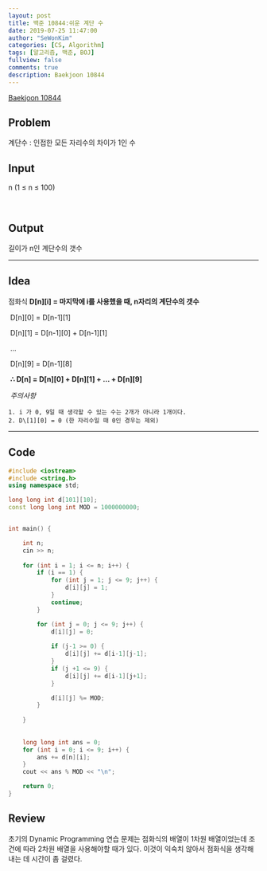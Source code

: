 ```yaml
---
layout: post
title: 백준 10844:쉬운 계단 수
date: 2019-07-25 11:47:00
author: "SeWonKim"
categories: [CS, Algorithm]
tags: [알고리즘, 백준, BOJ]
fullview: false
comments: true
description: Baekjoon 10844
---
```


[Baekjoon 10844](https://www.acmicpc.net/problem/10844)



## Problem
계단수 : 인접한 모든 자리수의 차이가 1인 수



## Input
n (1 ≤ n ≤ 100)

​    

## Output
길이가 n인 계단수의 갯수





------



## Idea
점화식 **D\[n][i] = 마지막에 i를 사용했을 때, n자리의 계단수의 갯수**

​	D\[n][0] = D\[n-1][1]

​	D\[n][1] = D\[n-1][0] + D\[n-1][1]

​	...

​	D\[n][9] = D\[n-1][8]

​	**∴ D[n] = D\[n][0] + D\[n][1] + ... + D\[n][9]**

 

​	*주의사항*

	1. i 가 0, 9일 때 생각할 수 있는 수는 2개가 아니라 1개이다.
	2. D\[1][0] = 0 (한 자리수일 때 0인 경우는 제외)





------



## Code

```cpp
#include <iostream>
#include <string.h>
using namespace std;

long long int d[101][10];
const long long int MOD = 1000000000;


int main() {

	int n;
	cin >> n;
	
	for (int i = 1; i <= n; i++) {
		if (i == 1) {
			for (int j = 1; j <= 9; j++) {
				d[i][j] = 1;
			}
			continue;
		}

		for (int j = 0; j <= 9; j++) {
			d[i][j] = 0;
			
			if (j-1 >= 0) {
				d[i][j] += d[i-1][j-1];
			}
			if (j +1 <= 9) {
				d[i][j] += d[i-1][j+1];
			}

			d[i][j] %= MOD;
		}
		
	}
	
	
	long long int ans = 0;
	for (int i = 0; i <= 9; i++) {
		ans += d[n][i];
	}
	cout << ans % MOD << "\n";

	return 0;
}
```





## Review
초기의 Dynamic Programming 연습 문제는 점화식의 배열이 1차원 배열이었는데 조건에 따라 2차원 배열을 사용해야할 때가 있다. 이것이 익숙치 않아서 점화식을 생각해 내는 데 시간이 좀 걸렸다.
